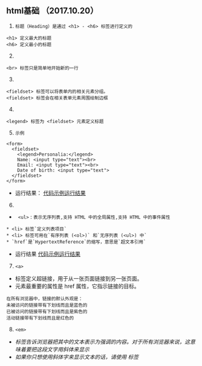 ## html基础 （2017.10.20）
1. `标题（Heading）是通过 <h1> - <h6> 标签进行定义的`
```
<h1> 定义最大的标题
<h6> 定义最小的标题
```
2. 
```
<br> 标签只是简单地开始新的一行
```
3. 
```
<fieldset> 标签可以将表单内的相关元素分组。
<fieldset> 标签会在相关表单元素周围绘制边框
```
4. 
```
<legend> 标签为 <fieldset> 元素定义标题
```
5. `示例`
```
<form>
  <fieldset>
    <legend>Personalia:</legend>
    Name: <input type="text"><br>
    Email: <input type="text"><br>
    Date of birth: <input type="text">
  </fieldset>
</form>
```
* 运行结果：
[代码示例运行结果](http://www.runoob.com/try/try.php?filename=tryhtml_fieldset)
6. 
* ` <ul>` : `表示无序列表,支持 HTML 中的全局属性,支持 HTML 中的事件属性`
```
* <li> 标签`定义列表项目`
* <li> 标签可用在`有序列表 (<ol>)` 和`无序列表 (<ul>) 中`
* `href`是`HypertextReference`的缩写，意思是`超文本引用`
```
* 运行结果
[代码示例运行结果](http://www.w3school.com.cn/tiy/t.asp?f=html_list_unordered)
7. `<a>`
* <a> 标签定义超链接，用于从一张页面链接到另一张页面。
* <a> 元素最重要的属性是 href 属性，它指示链接的目标。
```
在所有浏览器中，链接的默认外观是：
未被访问的链接带有下划线而且是蓝色的
已被访问的链接带有下划线而且是紫色的
活动链接带有下划线而且是红色的
```
8. `<em>`
* <em> 标签告诉浏览器把其中的文本表示为强调的内容。对于所有浏览器来说，这意味着要把这段文字用斜体来显示
* 如果你只想使用斜体字来显示文本的话，请使用 <i> 标签